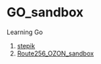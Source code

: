 # GO_sandbox
Learning Go

1. [stepik](https://stepik.org/course/54403/syllabus)
2. [Route256_OZON_sandbox](https://cups.online/ru/rounds/668)

